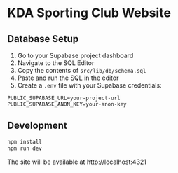 # KDA Sporting Club Website

## Database Setup

1. Go to your Supabase project dashboard
2. Navigate to the SQL Editor
3. Copy the contents of `src/lib/db/schema.sql`
4. Paste and run the SQL in the editor
5. Create a `.env` file with your Supabase credentials:

```env
PUBLIC_SUPABASE_URL=your-project-url
PUBLIC_SUPABASE_ANON_KEY=your-anon-key
```

## Development

```bash
npm install
npm run dev
```

The site will be available at http://localhost:4321